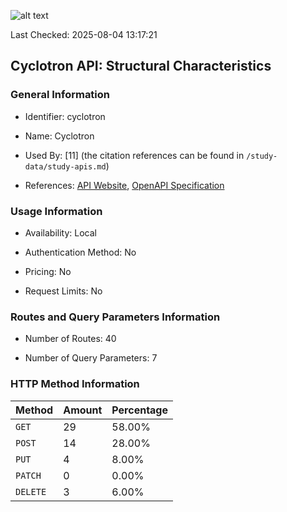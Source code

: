![alt text](https://img.shields.io/badge/OpenAPI_Specification-Valid-green.svg)

Last Checked: 2025-08-04 13:17:21

## Cyclotron API: Structural Characteristics

### General Information

- Identifier: cyclotron

- Name: Cyclotron

- Used By: [11] (the citation references can be found in `/study-data/study-apis.md`)

- References: [API Website](https://github.com/ExpediaGroup/cyclotron), [OpenAPI Specification](https://github.com/ExpediaGroup/cyclotron/blob/master/cyclotron-svc/swagger.json)

### Usage Information

- Availability: Local

- Authentication Method: No

- Pricing: No

- Request Limits: No

### Routes and Query Parameters Information

- Number of Routes: 40

- Number of Query Parameters: 7

### HTTP Method Information

| Method | Amount | Percentage |
|--------|--------|------------|
| `GET` | 29 | 58.00% |
| `POST` | 14 | 28.00% |
| `PUT` | 4 | 8.00% |
| `PATCH` | 0 | 0.00% |
| `DELETE` | 3 | 6.00% |
